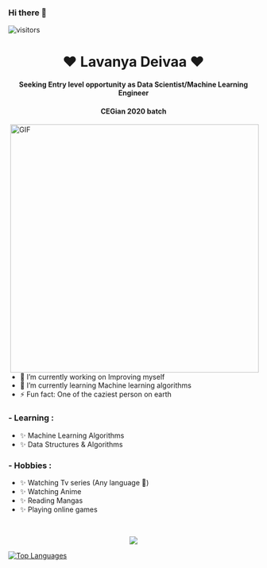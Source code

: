 ### Hi there 👋
![visitors](https://visitor-badge.laobi.icu/badge?page_id=ladechan.ladechan)


<h1 align="center">❤ Lavanya Deivaa ❤</h1>
<h4 align="center">Seeking Entry level opportunity as Data Scientist/Machine Learning Engineer</h3>
<h4 align="center">CEGian 2020 batch</h3>

<img hight="400" width="500" alt="GIF" align="right" src="https://media.giphy.com/media/UYzNgRSTf9X1e/giphy.gif">
<br>
<br>

- 🔭 I’m currently working on Improving myself 
- 🌱 I’m currently learning Machine learning algorithms
- ⚡ Fun fact: One  of the caziest person on earth

### - Learning :
- ✨  Machine Learning Algorithms 
- ✨  Data Structures & Algorithms

### - Hobbies : 
- ✨ Watching Tv series (Any language 👻)
- ✨ Watching Anime
- ✨ Reading Mangas
- ✨ Playing online games
<br>

<p align="center" >  
  <a href="https://github.com/ladechan/github-readme-stats"> 
<img  src="https://github-readme-stats.vercel.app/api?username=ladechan&&show_icons=true&theme=tokyonight"/>
  </a>


[![Top Languages](https://github-readme-stats.vercel.app/api/top-langs/?username=ladechan)](https://github.com/ladechan/github-readme-stats)
 </p>
